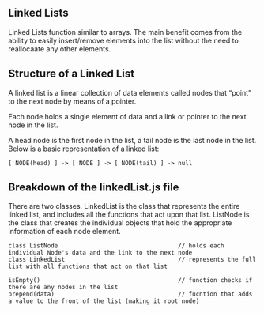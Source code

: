 ## Linked Lists

Linked Lists function similar to arrays. The main benefit comes from the ability to easily insert/remove elements into the list without the need to reallocaate any other elements.

## Structure of a Linked List
A linked list is a linear collection of data elements called nodes that “point” to the next node by means of a pointer.

Each node holds a single element of data and a link or pointer to the next node in the list.

A head node is the first node in the list, a tail node is the last node in the list. Below is a basic representation of a linked list:

    [ NODE(head) ] -> [ NODE ] -> [ NODE(tail) ] -> null

## Breakdown of the linkedList.js file

There are two classes. LinkedList is the class that represents the entire linked list, and includes all the functions that act upon that list. ListNode is the class that creates the individual objects that hold the appropriate information of each node element.

    class ListNode                                  // holds each individual Node's data and the link to the next node
    class LinkedList                                // represents the full list with all functions that act on that list

    isEmpty()                                       // function checks if there are any nodes in the list
    prepend(data)                                   // fucntion that adds a value to the front of the list (making it root node)
